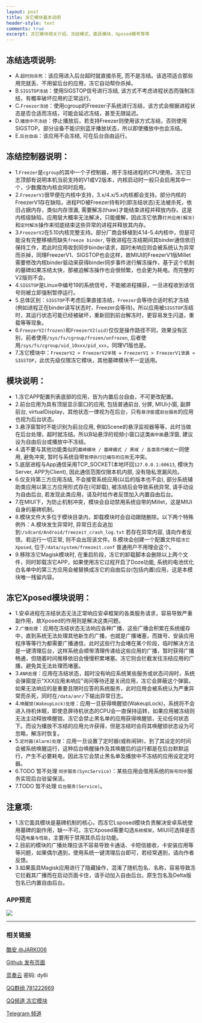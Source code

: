 ```yaml
---
layout: post
title: 冻它模块基本说明
header-style: text
comments: true
excerpt: 冻它模块相关介绍，冻结模式，面具模块，Xposed模考等等
---
```


## 冻结选项说明: 

- A.`超时则杀死`：该应用进入后台超时就直接杀死, 而不是冻结。该选项适合那些用完就丢、不用留后台的应用，冻它自动帮你杀掉。
- B.`SIGSTOP冻结`：使用SIGSTOP信号进行冻结, 该方式不考虑进程状态而强制冻结，有概率破坏应用的正常运行。
- C.`Freezer冻结`：使用cgroup的Freezer子系统进行冻结，该方式会根据进程状态是否合适而冻结，可能会延迟冻结，甚至无限延迟。
- D.`播放中不冻结`：停止播放后，若支持Freezer则使用该方式冻结，否则使用SIGSTOP。部分设备不能识别蓝牙播放状态，所以即使播放中也会冻结。
- E.`后台自由`：该应用不会冻结, 可在后台自由运行。

## 冻结控制器说明：

- 1.`Freezer`是`cgroup`的其中一个子控制器，用于冻结进程的CPU使用。冻它日志顶部有说明本机当前支持的V1或V2版本，内核启动时一般只会启用其中一个，少数魔改内核会同时启用。
- 2.`FreezerV1`很早便在内核中支持，3.x/4.x/5.x内核都会支持。部分内核的FreezerV1存在缺陷，进程PID被Freezer持有时(即冻结状态)无法被杀死，依旧占据内存，类似内存泄漏, 需要解冻(thaw)才能结束进程并释放内存。这是内核级缺陷，应用层大概率无法解决，只能缓解，因此冻它依靠`打开应用(解冻)`和`定时解冻`操作来彻底结束这些异常的进程并释放其内存。
- 3.`FreezerV2`在5.10内核完整支持。部分厂商会移植到4.14-5.4内核中，但是可能没有完整移植而缺失`freeze binder`, 导致进程在冻结期间其binder通信依旧保持工作，若此时应用收到同步binder请求，超时未响应则会被系统认为异常而杀掉，同理FreezerV1、SIGSTOP也会这样，故MIUI的FreezerV1版Millet需要修改内核binder驱动来获得binder同步事件进行解冻操作，基于这个机制的墓碑如果冻结太快，那被迫解冻操作也会很频繁，也会更为耗电。而完整的V2版则不会。
- 4.`SIGSTOP`是Linux中编号19的系统信号，不能被进程捕获，一旦进程收到该信号则被立即强制暂停运行。
- 5.总体区别：`SIGSTOP`不考虑后果直接冻结，`Freezer`会等待合适时机才冻结(例如进程正在binder读写状态时，Freezer会等待)。所以应用被`SIGSTOP`冻结时，其运行状态可能已经被破坏，重新回到前台解冻时，更容易发生闪退，重载等等现象。
- 6.`FreezerV2(frozen)`和`FreezerV2(uid)`仅仅是操作路径不同，效果没有区别，前者使用`/sys/fs/cgroup/frozen/unfrozen`, 后者使用`/sys/fs/cgroup/uid_10xxx/pid_xxx`，同理V1版也是。
- 7.冻它模块中：`FreezerV2 > FreezerV2半残 = FreezerV1 > FreezerV1泄漏 ≈ SIGSTOP`，此优先级仅限冻它模块，其他墓碑模块不一定适用。

## 模块说明：

- 1.冻它APP配置列表底部的应用，皆为内置后台自由，不可更改配置。
- 2.前台应用为具有顶层显示窗口的应用, 包括普通前台, 分屏, MIUI小窗, 副屏前台, virtualDisplay，其他状态一律视为在后台，只有`悬浮窗`或`前台服务`的应用也视为后台状态。
- 3.悬浮窗暂时不能识别为前台应用, 例如Scene的悬浮监视器等等，此时当做在后台处理，超时就冻结。所以B站悬浮的视频小窗口这类`画中画`悬浮窗, 建议设为自由后台或播放中不冻结。
- 4.请不要与其他功能类似的` 墓碑模块 / 墓碑模式 / 黑域 / 各类乖巧模式 `一同使用, 避免冲突, 暂时与系统自带` 暂停执行已缓存的应用 `无冲突。
- 5.底层进程与App通信采用TCP_SOCKET(本地环回`127.0.0.1:60613`, 模块为Server, APP为Client), 因此通信范围仅限本机内部, 没有隐私泄漏风险。
- 6.仅支持第三方应用冻结, 不会接管系统应用(以后的版本也不会), 部分系统辅助类应用以第三方应用形式存在(可卸载), 被冻结后会导致系统异常, 请手动设为自由后台, 若发现此类应用，请及时给作者反馈加入内置自由后台。
- 7.在MIUI下，为防止机制冲突，模块会自动禁用系统自带的Millet，这是MIUI自身的墓碑机制。
- 8.模块文件大多位于模块目录内，卸载模块时会自动跟随删除。以下两个特殊例外：A.模块发生异常时, 异常日志会追加到:` /sdcard/Android/freezeit_crash_log.txt ` 若存在异常内容, 请向作者反馈。若运行一切正常, 则不会出现该文件。B.模块会创建一个配置文件给`冻它Xposed`, 位于` /data/system/freezeit.conf ` 普通用户不用理会这个。
- 9.移除冻它Magisk模块时, 在重启阶段，冻它的卸载脚本会删除以上两个文件，同时卸载冻它APP，如果使用冻它过程开启了Doze功能, 系统的电池优化白名单中的第三方应用会被替换成冻它的自由后台(包括内置)应用，这是本模块唯一残留内容。

## 冻它Xposed模块说明：

- 1.安卓进程在冻结状态无法正常响应安卓框架的各类服务请求，容易导致严重副作用，故Xposed的作用则是解决这类问题。
- 2.`广播处理`：应用在冻结状态无法响应各种广播，这些广播会积累在系统缓存中，直到系统无法处理其他新生的广播，也就是广播堵塞，而拨号、安装应用程序等等行为都需要广播通信，此时这些行为会堵在某个阶段，临时解决方法是一键清理后台，这样系统会顺带清理传递给这些应用的广播，暂时获得广播畅通，但随着时间推移依旧会慢慢积累堵塞。冻它则会拦截发往冻结应用的广播，避免其无法处理而堵塞。
- 3.`ANR处理`：应用在冻结状态，超时没有响应系统某些服务或状态问询时，系统会弹窗提示“XXX应用未响应”询问等待还是关闭应用，冻它会屏蔽这个弹窗。如果无法响应的是重要且限时应答的系统服务，此时应用会被系统认为严重异常而杀死，同时在` /data/anr/ `下输出异常日志。
- 4.`唤醒锁(WakeupLock)处理`：应用一旦获得唤醒锁(WakeupLock)，系统将不会进入待机休眠，即使息屏待机状态的CPU会一直保持运转，如果应用被冻结则无法主动释放唤醒锁。冻它会禁止黑名单的应用获得唤醒锁，无论任何状态下。而设为播放不冻结的应用允许获得，但是冻结时会将其唤醒锁状态设为可忽略，解冻时恢复。
- 5.`定时器(Alarm)处理`：应用一旦设置了定时器(或称闹钟)，到了其设定的时间会被系统唤醒运行，这种后台唤醒操作及其唤醒后的运行都是在后台默默运行，产生不必要耗电，因此冻它会禁止黑名单及播放中不冻结的应用设定定时器。
- 6.TODO 暂不处理 `同步服务(SyncService)`：某些应用会借用系统的`账号同步`服务实现后台驻留保活。
- 7.TODO 暂不处理 `后台服务(Service)`。

## 注意项:

- 1.冻它面具模块是墓碑机制的核心，而冻它Lsposed模块负责解决安卓系统使用墓碑的副作用，缺一不可。冻它Xposed需要勾选`系统框架`，MIUI可选择是否勾选`电量与性能`，主要用于禁用其杀后台功能。
- 2.目前的模块的广播处理应该不容易导致卡通话、卡短信接收，卡安装应用等等问题，如果偶尔遇到，使用系统一键清理后台即可，若经常遇到，请向作者反馈。
- 3.如果面具Magisk应用进行了隐藏操作，混淆了随机包名、名称，容易导致冻它拦截其广播而在启动页面卡住，请手动加入自由后台。原生包名及Delta版包名已内置自由后台。

### APP预览

<img src="{{ site.baseurl }}/images/app_preview.png" />

---

### 相关链接

[酷安 @JARK006](https://www.coolapk.com/u/1212220)

[Github 发布页面](https://github.com/jark006/freezeitRelease)

[蓝奏云](https://jark006.lanzout.com/b017oz9if) 密码: dy6i

[QQ群组 781222669](https://jq.qq.com/?_wv=1027&k=Q5aVUglt)

[QQ频道 冻它模块](https://qun.qq.com/qqweb/qunpro/share?_wv=3&_wwv=128&appChannel=share&inviteCode=1W6opB7&businessType=9&from=246610&biz=ka)

[Telegram 频道](https://t.me/freezeitRelease)


